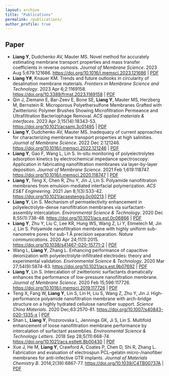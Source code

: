 ```yaml
---
layout: archive
title: "Publications"
permalink: /publications/
author_profile: true
---
```


## Paper
* **Liang Y**, Dudchenko AV, Mauter MS. Novel method for accurately estimating membrane transport properties and mass transfer coefficients in reverse osmosis. *Journal of Membrane Science*. 2023 Aug 5;679:121686.
  <a href="https://doi.org/10.1016/j.memsci.2023.121686"> https://doi.org/10.1016/j.memsci.2023.121686 </a> | [PDF](https://yuanzheliang.github.io/files/jms2023.pdf)
* **Liang Y#**, Knauer KM. Trends and future outlooks in circularity of desalination membrane materials. *Frontiers in Membrane Science and Technology*. 2023 Apr 6;2:1169158.
  <a href="https://www.frontiersin.org/articles/10.3389/frmst.2023.1169158/full"> https://doi.org/10.3389/frmst.2023.1169158 </a> | [PDF](https://yuanzheliang.github.io/files/frmst2023.pdf)
* Qin J, Ziemann E, Bar-Zeev E, Bone SE, **Liang Y**, Mauter MS, Herzberg M, Bernstein R. Microporous Polyethersulfone Membranes Grafted with Zwitterionic Polymer Brushes Showing Microfiltration Permeance and Ultrafiltration Bacteriophage Removal. *ACS applied materials & interfaces*. 2023 Apr 3;15(14):18343-53.
  <a href="https://doi.org/10.1021/acsami.3c01495"> https://doi.org/10.1021/acsami.3c01495 </a> | [PDF](https://yuanzheliang.github.io/files/acsami2023.pdf)
* **Liang Y**, Dudchenko AV, Mauter MS. Inadequacy of current approaches for characterizing membrane transport properties at high salinities. *Journal of Membrane Science*. 2022 Dec 2:121246.
  <a href="https://doi.org/10.1016/j.memsci.2022.121246"> https://doi.org/10.1016/j.memsci.2022.121246 </a> | [PDF](https://yuanzheliang.github.io/files/jms2022.pdf)
* **Liang Y**, Gao F, Wang L, Lin S. In-situ monitoring of polyelectrolytes adsorption kinetics by electrochemical impedance spectroscopy: Application in fabricating nanofiltration membranes via layer-by-layer deposition. *Journal of Membrane Science*. 2021 Feb 1;619:118747.
  <a href="https://doi.org/10.1016/j.memsci.2020.118747"> https://doi.org/10.1016/j.memsci.2020.118747 </a> | [PDF](https://yuanzheliang.github.io/files/jms2021.pdf)
* **Liang Y**, Teng X, Chen R, Zhu Y, Jin J, Lin S. Polyamide nanofiltration membranes from emulsion-mediated interfacial polymerization. *ACS ES&T Engineering*. 2021 Jan 8;1(3):533-42.
  <a href="https://doi.org/10.1021/acsestengg.0c00213"> https://doi.org/10.1021/acsestengg.0c00213 </a> | [PDF](https://yuanzheliang.github.io/files/acsestengg2021.pdf)
* **Liang Y**, Lin S. Mechanism of permselectivity enhancement in polyelectrolyte-dense nanofiltration membranes via surfactant-assembly intercalation. *Environmental Science & Technology*. 2020 Dec 8;55(1):738-48.
  <a href="https://doi.org/10.1021/acs.est.0c06866"> https://doi.org/10.1021/acs.est.0c06866 </a> | [PDF](https://yuanzheliang.github.io/files/est2021.pdf)
* **Liang Y**, Zhu Y, Liu C, Lee KR, Hung WS, Wang Z, Li Y, Elimelech M, Jin J, Lin S. Polyamide nanofiltration membrane with highly uniform sub-nanometre pores for sub-1 Å precision separation. *Nature communications*. 2020 Apr 24;11(1):2015.
  <a href="https://doi.org/10.1038/s41467-020-15771-2"> https://doi.org/10.1038/s41467-020-15771-2 </a> | [PDF](https://yuanzheliang.github.io/files/nc2020.pdf)
* Wang L, **Liang Y**, Zhang L. Enhancing performance of capacitive deionization with polyelectrolyte-infiltrated electrodes: theory and experimental validation. *Environmental Science & Technology*. 2020 Mar 27;54(9):5874-83.
  <a href="https://doi.org/10.1021/acs.est.9b07692"> https://doi.org/10.1021/acs.est.9b07692 </a> | [PDF](https://yuanzheliang.github.io/files/est2020.pdf)
* **Liang Y**, Lin S. Intercalation of zwitterionic surfactants dramatically enhances the performance of low-pressure nanofiltration membrane. *Journal of Membrane Science*. 2020 Feb 15;596:117726.
  <a href="https://doi.org/10.1016/j.memsci.2019.117726"> https://doi.org/10.1016/j.memsci.2019.117726 | [PDF](https://yuanzheliang.github.io/files/jms2019.pdf)
* Teng X, Fang W, **Liang Y**, Lin S, Lin H, Liu S, Wang Z, Zhu Y, Jin J. High-performance polyamide nanofiltration membrane with arch-bridge structure on a highly hydrated cellulose nanofiber support. *Science China Materials*. 2020 Dec;63:2570-81.
  <a href="https://doi.org/10.1007/s40843-020-1335-x"> https://doi.org/10.1007/s40843-020-1335-x </a> | [PDF](https://yuanzheliang.github.io/files/scm2020.pdf)
* Shan L, **Liang Y**, Prozorovska L, Jennings GK, Ji S, Lin S. Multifold enhancement of loose nanofiltration membrane performance by intercalation of surfactant assemblies. *Environmental Science & Technology Letters*. 2018 Sep 28;5(11):668-74.
  <a href="https://doi.org/10.1021/acs.estlett.8b00430"> https://doi.org/10.1021/acs.estlett.8b00430 </a> | [PDF](https://yuanzheliang.github.io/files/estletter2018.pdf)
* Xue J, He M, **Liang Y**, Crawford A, Coates P, Chen D, Shi R, Zhang L. Fabrication and evaluation of electrospun PCL–gelatin micro-/nanofiber membranes for anti-infective GTR implants. *Journal of Materials Chemistry B*. 2014;2(39):6867-77.
  <a href="https://doi.org/10.1039/C4TB00737A"> https://doi.org/10.1039/C4TB00737A </a> | [PDF](https://yuanzheliang.github.io/files/jmcb2014.pdf)
